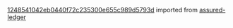 [1248541042eb0440f72c235300e655c989d5793d](https://github.com/insolar/assured-ledger/commit/1248541042eb0440f72c235300e655c989d5793d) imported from [assured-ledger](https://github.com/insolar/assured-ledger)
